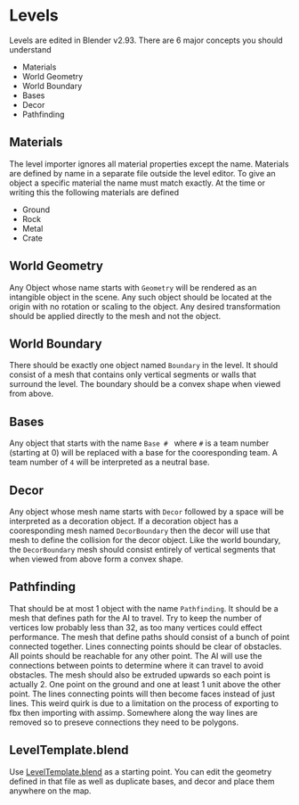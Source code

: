 # Levels

Levels are edited in Blender v2.93. There are 6 major concepts you should understand

* Materials
* World Geometry
* World Boundary
* Bases
* Decor
* Pathfinding

## Materials

The level importer ignores all material properties except the name. Materials are defined by name in a separate file outside the level editor. To give an object a specific material the name must match exactly. At the time or writing this the following materials are defined

* Ground
* Rock
* Metal
* Crate

## World Geometry

Any Object whose name starts with `Geometry` will be rendered as an intangible object in the scene. Any such object should be located at the origin with no rotation or scaling to the object. Any desired transformation should be applied directly to the mesh and not the object.

## World Boundary

There should be exactly one object named `Boundary` in the level. It should consist of a mesh that contains only vertical segments or walls that surround the level. The boundary should be a convex shape when viewed from above.

## Bases

Any object that starts with the name `Base # ` where `#` is a team number (starting at 0) will be replaced with a base for the cooresponding team. A team number of `4` will be interpreted as a neutral base.

## Decor

Any object whose mesh name starts with `Decor` followed by a space will be interpreted as a decoration object. If a decoration object has a cooresponding mesh named `DecorBoundary` then the decor will use that mesh to define the collision for the decor object. Like the world boundary, the `DecorBoundary` mesh should consist entirely of vertical segments that when viewed from above form a convex shape.

## Pathfinding

That should be at most 1 object with the name `Pathfinding`. It should be a mesh that defines path for the AI to travel. Try to keep the number of vertices low probably less than 32, as too many vertices could effect performance. The mesh that define paths should consist of a bunch of point connected together. Lines connecting points should be clear of obstacles. All points should be reachable for any other point. The AI will use the connections between points to determine where it can travel to avoid obstacles. The mesh should also be extruded upwards so each point is actually 2. One point on the ground and one at least 1 unit above the other point. The lines connecting points will then become faces instead of just lines. This weird quirk is due to a limitation on the process of exporting to fbx then importing with assimp. Somewhere along the way lines are removed so to preseve connections they need to be polygons.

## LevelTemplate.blend

Use [LevelTemplate.blend](./LevelTemplate.blend) as a starting point. You can edit the geometry defined in that file as well as duplicate bases, and decor and place them anywhere on the map.